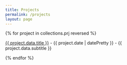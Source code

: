 ```yaml
---
title: Projects
permalink: /projects
layout: page
---
```


{% for project in collections.prj reversed %}
        <p><a href="{{ project.url }}">{{ project.data.title }}</a> - {{ project.date | datePretty }} - {{ project.data.subtitle }}</p>
{% endfor %}
